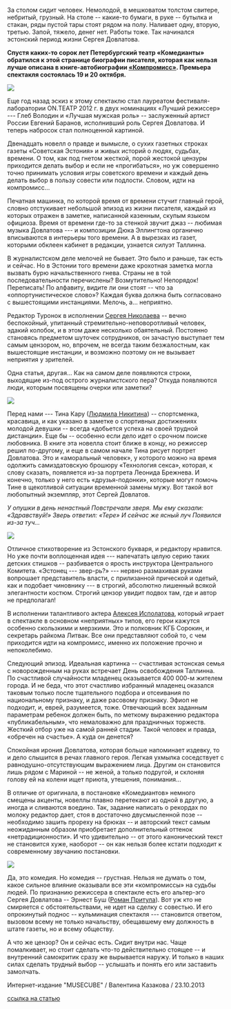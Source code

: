 За столом сидит человек. Немолодой, в мешковатом толстом свитере, небритый, грузный. На столе -- какие-то бумаги, в руке -- бутылка и стакан, ряды пустой тары стоят рядом на полу. Наливает одну, вторую, третью. Запой, тяжело, денег нет. Работы тоже. Так начинался эстонский период жизни Сергея Довлатова.


**Спустя каких-то сорок лет Петербургский театр «Комедианты» обратился к этой странице биографии писателя, которая как нельзя лучше описана в книге-автобиографии [«Компромисс»][0]. Премьера спектакля состоялась 19 и 20 октября.**


![](image-01.jpg)


Еще год назад эскиз к этому спектаклю стал лауреатом фестиваля-лаборатории ON.ТЕАТР 2012 г. в двух номинациях «Лучший режиссер» --- Глеб Володин и «Лучшая мужская роль» -- заслуженный артист России Евгений Баранов, исполнивший роль Сергея Довлатова. И теперь набросок стал полноценной картиной.


Двенадцать новелл о правде и вымысле, о сухих газетных строках газеты «Советская Эстония» и живых историй о людях, судьбах, времени. О том, как под гнетом жесткой, порой жестокой цензуры приходится делать выбор и если не «прогибаться», но уж совершенно точно принимать условия игры советского времени и каждый день делать выбор в пользу совести или подлости. Словом, идти на компромисс...


Печатная машинка, по которой время от времени стучит главный герой, словно отстукивает небольшой эпизод из жизни писателя, каждый из которых отражен в заметке, написанной казенным, скупым языком официоза. Время от времени где-то за стенкой звучит джаз -- любимая музыка Довлатова --- и композиции Дюка Эллингтона органично вписываются в интерьеры того времени. А в вырезках из газет, которыми обклеен кабинет в редакции, узнается силуэт Таллинна.


В журналистском деле мелочей не бывает. Это было и раньше, так есть и сейчас. Но в Эстонии того времени даже крохотная заметка могла вызвать бурю начальственного гнева. Страны не в той последовательности перечислены? Возмутительно! Непорядок! Переписать! По алфавиту, видите ли они стоят -- что за «оппортунистическое слово»? Каждая буква должна быть согласовано с вышестоящими инстанциями. Мелочь, а... неприятно.


Редактор Туронок в исполнении [Сергея Николаева][1] -- вечно беспокойный, упитанный стремительно-неповоротливый человек, эдакий колобок, и в этом даже несколько обаятельный. Постоянно становясь предметом шуточек сотрудников, он зачастую выступает тем самым цензором, но, впрочем, не всегда таким безжалостным, как вышестоящие инстанции, и возможно поэтому он не вызывает неприятия у зрителей.


Одна статья, другая... Как на самом деле появляются строки, выходящие из-под острого журналистского пера? Откуда появляются люди, которым посвящены очерки или заметки?


![](../kompromiss-nesvobody-i-talanta/image-02.jpg)


Перед нами --- Тина Кару ([Людмила Никитина][2]) -- спортсменка, красавица, и как указано в заметке о спортивных достижениях молодой девушки -- всегда «добьется успеха на своей трудной дистанции». Еще бы -- особенно если дело идет о срочном поиске любовника. В книге эта новелла стоит ближе в концу, но режиссер решил по-другому, и еще в самом начале Тина рисует портрет Довлатова. Это и «аморальный человек», у которого можно на время одолжить самиздатовскую брошюру «Технология секса», которая, к слову сказать, появляется из-за портрета Леонида Брежнева. И конечно, только у него есть «друзья-подонки», которые могут помочь Тине в щекотливой ситуации временной замены мужу. Вот такой вот любопытный экземпляр, этот Сергей Довлатов.


_У опушки в день ненастный
Повстречали зверя.
Мы ему сказали: «Здравствуй!»
Зверь ответил: «Тере»
И сейчас же ясный луч
Появился из-за туч..._


![](image-03.jpg)


Отличное стихотворение из Эстонского букваря, и редактору нравится. Но уже почти воплощенная идея --- напечатать целую серию таких детских стишков -- разбивается о ярость инструктора Центрального Комитета. «Эстонец --- звер-рь?» --- нервно размахивая руками вопрошает представитель власти, с прилизанной прической и одетый, как и подобает чиновнику --- в строгий, абсолютно лишенный всякой элегантности костюм. Строгий цензор увидит подвох там, где и автор не предполагал!


В исполнении талантливого актера [Алексея Исполатова][3], который играет в спектакле в основном «неприятных» типов, его герои кажутся особенно скользкими и мерзкими. Это и полковник КГБ Сорокин, и секретарь райкома Литвак. Все они представляют собой то, с чем приходится идти на компромисс, именно их положение прочно и непоколебимо.


Следующий эпизод. Идеальная картинка -- счастливая эстонская семья с новорожденным на руках встречает День освобождения Таллинна. По счастливой случайности младенец оказывается 400 000-м жителем города. И не беда, что этот счастливо избранный младенец оказался таковым только после тщательного подбора и отсеивания по национальному признаку, и даже расовому признаку. Эфиоп не подходит, и, еврей, разумеется, тоже. Отвечающий всех заданным параметрам ребенок должен быть, по меткому выражению редактора «публикабельным», что немаловажно для праздничных торжеств. Жесткий отбор уже на самой ранней стадии. Такой человек и правда, «обречен на счастье». А куда он денется?


Спокойная ирония Довлатова, которая больше напоминает издевку, то и дело слышится в речах главного героя. Легкая ухмылка соседствует с равнодушно-отсутствующим выражением лица. Другим он становится лишь рядом с Мариной -- не женой, а только подругой, и склоняя голову ей на колени ищет приюта, утешения, понимания...


В отличие от оригинала, в постановке «Комедиантов» немного смещены акценты, новеллы плавно перетекают из одной в другую, а иногда и сливаются воедино. Так, задание написать о рекордах по молоку редактор дает, стоя в достаточно двусмысленной позе -- необходимо зашить прореху на брюках -- и авторский текст самым неожиданным образом приобретает дополнительный оттенок «нетрадиционности». И что удивительно -- от этого канонический текст не становится хуже, наоборот -- он как нельзя более кстати подходит к современному звучанию постановки.


![](image-04.jpg)


Да, это комедия. Но комедия -- грустная. Нельзя не думать о том, какое сильное влияние оказывали все эти «компромиссы» на судьбы людей. По признанию режиссера в спектакле есть его альтер-эго Сергея Довлатова -- Эрнест Буш ([Роман Притула][4]). Вот уж кто не смиряется с обстоятельствами, не идет на сделку с совестью. И его опрокинутый поднос -- кульминация спектакля --- становится ответом, вызовом всему не только начальству, обещавшему ему должность в штате газеты, но и всему обществу.


А что же цензор? Он и сейчас есть. Сидит внутри нас. Чаще помалкивает, но стоит сделать что-то действительно стоящее -- и внутренний самокритик сразу же вырывается наружу. И только в наших силах сделать трудный выбор -- услышать и понять его или заставить замолчать.


Интернет-издание "MUSECUBE" / Валентина Казакова / 23.10.2013


[ссылка на статью][5]

[0]: ../../performance/kompromiss "Компромисс"
[1]: ../../person/sergei-nikolaev "Сергей Николаев"
[2]: ../../person/lyudmila-nikitina "Людмила Никитина"
[3]: ../../person/aleksei-ispolatov "Алексей Исполатов"
[4]: ../../person/roman-pritula "Роман Притула"
[5]: http://musecube.org/?p=121170